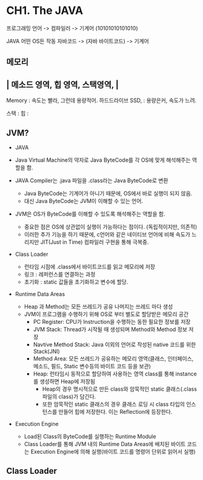 # CH1. The JAVA

프로그래밍 언어 -> 컴파일러 -> 기계어 (10101010101010)


JAVA
어떤 OS든 작동
자바코드 -> (자바 바이트코드) -> 기계어 



메모리
---------------------------------------------------------
|  메소드 영역, 힙 영역, 스택영역,                    |
--------------------------------------------------------
Memory             : 속도는 빨라, 그런데 용량적어.
하드드라이브 SSD,   : 용량은커, 속도가 느려.


스택 : 
힙   :



## JVM?
* JAVA 
* Java Virtual Machine의 약자로 Java ByteCode를 각 OS에 맞게 해석해주는 역할을 함.
* JAVA Compiler는 .java 파일을 .class라는 Java ByteCode로 변환
    * Java ByteCode는 기계어가 아니기 때문에, OS에서 바로 실행이 되지 않음.
    * 대신 Java ByteCode는 JVM이 이해할 수 있는 언어.

* JVM은 OS가 ByteCode를 이해할 수 있도록 해석해주는 역할을 함.
    * 중요한 점은 OS에 상관없이 실행이 가능하다는 점이다. (독립적이지만, 의존적)
    * 이러한 추가 기능을 하기 때문에, c언어와 같은 네이티브 언어에 비해 속도가 느리지만 JIT(Just in Time) 컴파일러 구현을 통해 극복중.

* Class Loader
    * 런타임 시점에 .class에서 바이트코드를 읽고 메모리에 저장
    * 링크 : 레퍼런스를 연결하는 과정
    * 초기화 : static 값들을 초기화하고 변수에 할당.

* Runtime Data Areas
    * Heap 과 Method는 모든 쓰레드가 공유 나머지는 쓰레드 마다 생성
    * JVM이 프로그램을 수행하기 위해 OS로 부터 별도로 할당받은 메모리 공간
        * PC Register: CPU가 Instruction을 수행하는 동한 필요한 정보를 저장
        * JVM Stack: Thread가 시작될 때 생성되며 Method와 Method 정보 저장
        * Navtive Method Stack: Java 이외의 언어로 작성된 native 코드를 위한 Stack(JNI)
        * Method Area: 모든 쓰레드가 공유하는 메모리 영역(클래스, 인터페이스, 메소드, 필드, Static 변수등의 바이트 코드 등을 보관)
        * Heap: 런타임시 동적으로 할당하여 사용하는 영역 class를 통해 instance를 생성하면 Heap에 저장됨
            * Heap의 경우 명시적으로 만든 class와 암묵적인 static 클래스(.class 파일의 class)가 담긴다.
            * 또한 암묵적인 static 클래스의 경우 클래스 로딩 시 class 타입의 인스턴스를 만들어 힙에 저장한다. 이는 Reflection에 등장한다.



* Execution Engine
    * Load된 Class의 ByteCode를 실행하는 Runtime Module
    * Class Loader를 통해 JVM 내의 Runtime Data Areas에 배치된 바이트 코드는 Execution Engine에 의해 실행(바이트 코드를 명령어 단위로 읽어서 실행)

## Class Loader